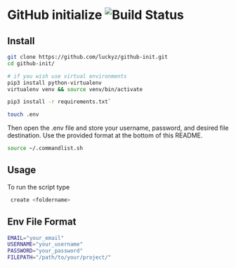 # GitHub initialize ![Build Status](https://img.shields.io/badge/build-under%20development-orange)

## Install

```bash
git clone https://github.com/luckyz/github-init.git
cd github-init/

# if you wish use virtual environments
pip3 install python-virtualenv
virtualenv venv && source venv/bin/activate

pip3 install -r requirements.txt`

touch .env
```

Then open the .env file and store your username, password, and desired file destination. Use the provided format at the bottom of this README.

```bash
source ~/.commandlist.sh
```


## Usage

To run the script type

```bash
 create <foldername>
```

## Env File Format

```bash
EMAIL="your_email"
USERNAME="your_username"
PASSWORD="your_password"
FILEPATH="/path/to/your/project/"
```
